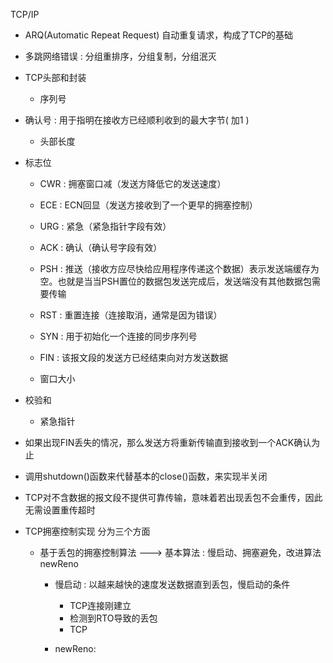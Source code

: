 TCP/IP

- ARQ(Automatic Repeat Request) 自动重复请求，构成了TCP的基础
- 多跳网络错误 : 分组重排序，分组复制，分组泯灭
- TCP头部和封装

  - 序列号
- 确认号 : 用于指明在接收方已经顺利收到的最大字节( 加1 )
  - 头部长度
- 标志位
  
  - CWR : 拥塞窗口减（发送方降低它的发送速度）
  
  - ECE : ECN回显（发送方接收到了一个更早的拥塞控制）
  
  - URG : 紧急（紧急指针字段有效）
  
  - ACK : 确认（确认号字段有效）
  
  - PSH : 推送（接收方应尽快给应用程序传递这个数据）表示发送端缓存为空。也就是当当PSH置位的数据包发送完成后，发送端没有其他数据包需要传输
  
  - RST : 重置连接（连接取消，通常是因为错误）
  
  - SYN : 用于初始化一个连接的同步序列号
  
  - FIN : 该报文段的发送方已经结束向对方发送数据
  - 窗口大小
- 校验和
  - 紧急指针
- 如果出现FIN丢失的情况，那么发送方将重新传输直到接收到一个ACK确认为止
- 调用shutdown()函数来代替基本的close()函数，来实现半关闭
- TCP对不含数据的报文段不提供可靠传输，意味着若出现丢包不会重传，因此无需设置重传超时

- TCP拥塞控制实现   分为三个方面

  - 基于丢包的拥塞控制算法 ---> 基本算法 : 慢启动、拥塞避免，改进算法 newReno

    - 慢启动 : 以越来越快的速度发送数据直到丢包，慢启动的条件
      - TCP连接刚建立
      - 检测到RTO导致的丢包
      - TCP

    - newReno: 